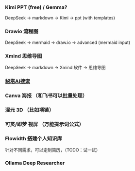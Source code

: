 
### Kimi PPT (free) / Gemma?

DeepSeek -> markdown -> Kimi -> ppt (with templates)

### Drawio 流程图

DeepSeek -> mermaid -> draw.io -> advanced (mermaid input)

### Xmind 思维导图

DeepSeek -> markdown -> Xmind 软件 -> 思维导图

### [秘塔AI搜索](https://metaso.cn/?s=bdpc)

### Canva 海报 （和飞书可以批量处理）

### 混元 3D （比如项链）

### 可灵/即梦 视屏 （万能提示词公式）

### Flowidth 搭建个人知识库

针对不同需求，可以定制简历，（TODO：试一试）

### Ollama Deep Researcher

